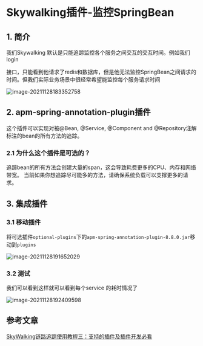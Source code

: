 # Skywalking插件-监控SpringBean

## 1. 简介

我们Skywalking 默认是只能追踪监控各个服务之间交互的交互时间。例如我们login

接口，只能看到他请求了redis和数据库，但是他无法监控SpringBean之间请求的时间。但我们实际业务场景中很经常希望能监控每个服务请求时间



![image-20211128183352758](https://zszblog.oss-cn-beijing.aliyuncs.com/zszblog/blogimage-master/image-20211128183352758.png)

## 2. apm-spring-annotation-plugin插件

这个插件可以实现对被@Bean, @Service, @Component and @Repository注解标注的bean的所有方法的追踪。

### 2.1 为什么这个插件是可选的？

追踪bean的所有方法会创建大量的span，这会导致耗费更多的CPU、内存和网络带宽。 当前如果你想追踪尽可能多的方法，请确保系统负载可以支撑更多的请求。


## 3. 集成插件

### 3.1 移动插件

将可选插件`optional-plugins`下的`apm-spring-annotation-plugin-8.8.0.jar`移动到`plugins`

![image-20211128191652029](https://zszblog.oss-cn-beijing.aliyuncs.com/zszblog/blogimage-master/image-20211128191652029.png)

### 3.2 测试

我们可以看到这样就可以看到每个service 的耗时情况了

![image-20211128192409598](https://zszblog.oss-cn-beijing.aliyuncs.com/zszblog/blogimage-master/image-20211128192409598.png)

## 参考文章

[SkyWalking链路追踪使用教程三：支持的插件及插件开发必看](https://blog.csdn.net/wabiaozia/article/details/115038648)
